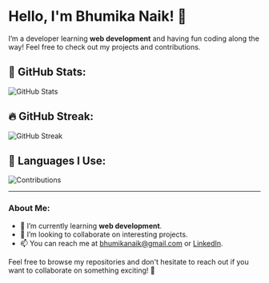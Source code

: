 # Hello, I'm Bhumika Naik! 👋

I’m a developer learning **web development** and having fun coding along the way! Feel free to check out my projects and contributions.

## 🚀 GitHub Stats:

![GitHub Stats](https://github-readme-stats.vercel.app/api?username=bhumikanaik126&show_icons=true&count_private=true&hide=prs)

## 🔥 GitHub Streak:

![GitHub Streak](https://github-readme-streak-stats.herokuapp.com/?user=bhumikanaik126)

## 🌱 Languages I Use:

![Contributions](https://github-readme-stats.vercel.app/api/top-langs/?username=bhumikanaik126)

---

### About Me:

- 🌱 I’m currently learning **web development**.
- 👯 I’m looking to collaborate on interesting projects.
- 📫 You can reach me at bhumikanaik@gmail.com or [LinkedIn](https://www.linkedin.com/in/bhumika-naik-6426521b5/).

Feel free to browse my repositories and don't hesitate to reach out if you want to collaborate on something exciting! 🚀
